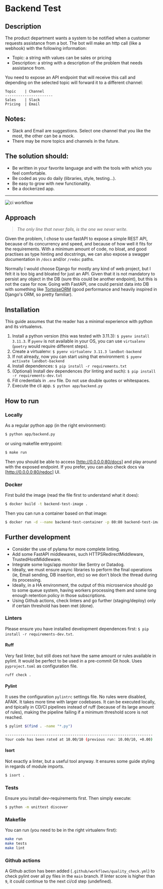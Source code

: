 # Backend Test

## Description

The product department wants a system to be notified when a customer requests assistance from a bot. The bot will make an http call (like a webhook) with the following information:

- Topic: a string with values can be sales or pricing
- Description: a string with a description of the problem that needs assistance from.

You need to expose an API endpoint that will receive this call and depending on the selected topic will forward it to a different channel:

``` 
Topic    | Channel   
----------------------
Sales    | Slack
Pricing  | Email
```

## Notes:
- Slack and Email are suggestions. Select one channel that you like the most, the other can be a mock.
- There may be more topics and channels in the future.

## The solution should:
- Be written in your favorite language and with the tools with which you feel comfortable.
- Be coded as you do daily (libraries, style, testing...).
- Be easy to grow with new functionality.
- Be a dockerized app.


---
![ci workflow](https://github.com/aritztg/backend-test/actions/workflows/quality_check.yml/badge.svg)

## Approach

> _The only line that never fails, is the one we never write._

Given the problem, I chose to use fastAPI to expose a simple REST API, because of its concurrency and speed, and
because of how well it fits for the requirements. With a minimum amount of code, no bloat, and good practises as
type hinting and docstrings, we can also expose a swagger documentation in `/docs` and/or `/redoc` paths.

Normally I would choose Django for mostly any kind of web project, but I felt it is too big and bloated for just an
API. Given that it is not mandatory to persist any object in the DB (sure this could be another endpoint), but this is
not the case for now. Going with FastAPI, one could persist data into DB with something like
[TortoiseORM](https://tortoise.github.io/) (good performance and heavily inspired in Django's ORM, so pretty familiar).


## Installation

This guide assumes that the reader has a minimal experience with python and its virtualenvs.

1. Install a python version (this was tested with 3.11.3): `$ pyenv install 3.11.3`. If `pyenv` is not available in
   your OS, you can use `virtualenv` (`poetry` would require different steps).
2. Create a virtualenv: `$ pyenv virtualenv 3.11.3 landbot-backend`
3. If not already, now you can start using that environment: `$ pyenv activate landbot-backend`
4. Install dependences: `$ pip install -r requirements.txt`
5. (Optional) Install dev dependences (for linting and such): `$ pip install -r requirements-dev.txt`
6. Fill credentials in `.env` file. Do not use double quotes or whitespaces.
7. Execute the cli app. `$ python app/backend.py`

## How to run

### Locally

As a regular python app (in the right environment):
```bash
$ python app/backend.py
```

or using makefile entrypoint:

```bash
$ make run
```

Then you should be able to access [http://0.0.0.0:80/docs] and play around with the exposed endpoint. If you prefer,
you can also check docs via [http://0.0.0.0:80/redoc] UI.

### Docker

First build the image (read the file first to understand what it does):
```bash
$ docker build -t backend-test-image .
```

Then you can run a container based on that image:
```bash
$ docker run -d --name backend-test-container -p 80:80 backend-test-image
```

## Further development
- Consider the use of pylama for more complete linting.
- Add some FastAPI middlewares, such HTTPSRedirectMiddleware, TrustedHostMiddleware.
- Integrate some logs/app monitor like Sentry or Datadog.
- Ideally, we must ensure async libraries to perform the final operations (ie, Email sending, DB insertion, etc) so we
don't block the thread during its processing.
- Ideally, in a HA environment, the output of this microservice should go to some queue system, having workers
processing them and some long enough retention policy in those subscriptions.
- Using Github actions, check linters and go further (staging/deploy) only if certain threshold has been met (done).

### Linters
Please ensure you have installed development dependences first: `$ pip install -r requirements-dev.txt`.

#### Ruff
Very fast linter, but still does not have the same amount or rules available in pylint. It would be perfect to be used
in a pre-commit Git hook. Uses `pyproject.toml` as configuration file.
```bash
ruff check .
```

#### Pylint
It uses the configuration `pylintrc` settings file. No rules were disabled, AFAIK. It takes more time with larger
codebases. It can be executed locally, and tipically in CD/CI pipelines instead of ruff (because of its large amount
of rules), making the pipeline failing if a minimum threshold score is not reached.
```bash
$ pylint $(find . -name "*.py")

--------------------------------------------------------------------
Your code has been rated at 10.00/10 (previous run: 10.00/10, +0.00)
```

#### Isort
Not exactly a linter, but a useful tool anyway. It ensures some guide styling in regards of module imports.
```bash
$ isort .
```

### Tests
Ensure you install dev-requirements first. Then simply execute:
```bash
$ python -m unittest discover
```

### Makefile
You can run (you need to be in the right virtualenv first):
```bash
make run
make tests
make lint
```

### Github actions
A Github action has been added (`.github/workflows/quality_check.yml`) to check pylint over all py files in the
`main` branch. If linter score is higher than `9`, it could continue to the next ci/cd step (undefined).